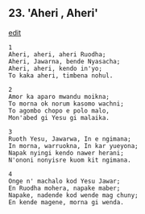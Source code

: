 
## 23.  'Aheri , Aheri'
[edit](https://docs.google.com/document/d/1mWrYKtuc6%2D8HszwZFnEYbxArRMHOPove/edit?mode=html)



    1
    Aheri, aheri, aheri Ruodha;
    Aheri, Jawarna, bende Nyasacha;
    Aheri, aheri, kendo in'yo;
    To kaka aheri, timbena nohul.

    2
    Amor ka aparo mwandu moikna;
    To morna ok norum kasomo wachni;
    To agombo chopo e polo malo,
    Mon'abed gi Yesu gi malaika.

    3
    Ruoth Yesu, Jawarwa, In e ngimana;
    In morna, warruokna, In kar yueyona;
    Napak nyingi kendo nawer herani;
    N'ononi nonyisre kuom kit ngimana.

    4
    Onge n' machalo kod Yesu Jawar;
    En Ruodha mohera, napake maber;
    Napake, nadende kod wende mag chuny;
    En kende magene, morna gi wenda.
